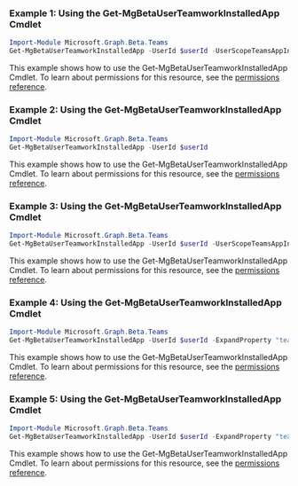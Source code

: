 ### Example 1: Using the Get-MgBetaUserTeamworkInstalledApp Cmdlet
```powershell
Import-Module Microsoft.Graph.Beta.Teams
Get-MgBetaUserTeamworkInstalledApp -UserId $userId -UserScopeTeamsAppInstallationId $userScopeTeamsAppInstallationId
```
This example shows how to use the Get-MgBetaUserTeamworkInstalledApp Cmdlet.
To learn about permissions for this resource, see the [permissions reference](/graph/permissions-reference).
### Example 2: Using the Get-MgBetaUserTeamworkInstalledApp Cmdlet
```powershell
Import-Module Microsoft.Graph.Beta.Teams
Get-MgBetaUserTeamworkInstalledApp -UserId $userId
```
This example shows how to use the Get-MgBetaUserTeamworkInstalledApp Cmdlet.
To learn about permissions for this resource, see the [permissions reference](/graph/permissions-reference).
### Example 3: Using the Get-MgBetaUserTeamworkInstalledApp Cmdlet
```powershell
Import-Module Microsoft.Graph.Beta.Teams
Get-MgBetaUserTeamworkInstalledApp -UserId $userId -UserScopeTeamsAppInstallationId $userScopeTeamsAppInstallationId -ExpandProperty "teamsAppDefinition" 
```
This example shows how to use the Get-MgBetaUserTeamworkInstalledApp Cmdlet.
To learn about permissions for this resource, see the [permissions reference](/graph/permissions-reference).
### Example 4: Using the Get-MgBetaUserTeamworkInstalledApp Cmdlet
```powershell
Import-Module Microsoft.Graph.Beta.Teams
Get-MgBetaUserTeamworkInstalledApp -UserId $userId -ExpandProperty "teamsAppDefinition(`$expand=bot)" 
```
This example shows how to use the Get-MgBetaUserTeamworkInstalledApp Cmdlet.
To learn about permissions for this resource, see the [permissions reference](/graph/permissions-reference).
### Example 5: Using the Get-MgBetaUserTeamworkInstalledApp Cmdlet
```powershell
Import-Module Microsoft.Graph.Beta.Teams
Get-MgBetaUserTeamworkInstalledApp -UserId $userId -ExpandProperty "teamsApp,teamsAppDefinition" -Filter "teamsApp/externalId eq 'cf1ba4c7-f94e-4d80-ba90-5594b641a8ee'" 
```
This example shows how to use the Get-MgBetaUserTeamworkInstalledApp Cmdlet.
To learn about permissions for this resource, see the [permissions reference](/graph/permissions-reference).
